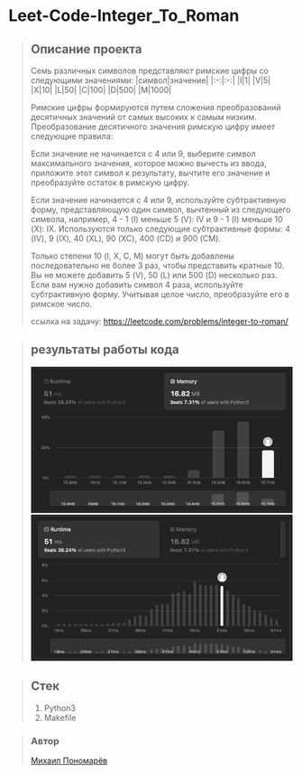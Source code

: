 # Leet-Code-Integer_To_Roman
>## Описание проекта
>Семь различных символов представляют римские цифры со следующими значениями:
>|символ|значение|
>|:-:|:-:|
>|I|1|
>|V|5|
>|X|10|
>|L|50|
>|C|100|
>|D|500|
>|M|1000|
>
>Римские цифры формируются путем сложения преобразований десятичных значений от самых высоких к самым низким. Преобразование десятичного значения римскую цифру имеет следующие правила:
>
>Если значение не начинается с 4 или 9, выберите символ максимального значения, которое можно вычесть из ввода, приложите этот символ к результату, вычтите его значение и преобразуйте остаток в римскую цифру.
>
>Если значение начинается с 4 или 9, используйте субтрактивную форму, представляющую один символ, вычтенный из следующего символа, например, 4 - 1 (I) меньше 5 (V): IV и 9 - 1 (I) меньше 10 (X): IX. Используются только следующие субтрактивные формы: 4 (IV), 9 (IX), 40 (XL), 90 (XC), 400 (CD) и 900 (CM).
>
>Только степени 10 (I, X, C, M) могут быть добавлены последовательно не более 3 раз, чтобы представить кратные 10. Вы не можете добавить 5 (V), 50 (L) или 500 (D) несколько раз. Если вам нужно добавить символ 4 раза, используйте субтрактивную форму.
>Учитывая целое число, преобразуйте его в римское число.
>
>ссылка на задачу: <https://leetcode.com/problems/integer-to-roman/>

>## результаты работы кода
>![потребление памяти](img/memory.png "потребление памяти")
>![время выполнения](img/runtime.png "время выполнения")

>## Стек
> 1. Python3
> 2. Makefile

>### Автор
>[Михаил Пономарёв](https://github.com/bizarrol423)
